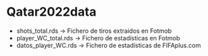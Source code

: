 # Qatar2022data

- shots_total.rds -> Fichero de tiros extraidos en Fotmob
- player_WC_total.rds -> Fichero de estadísticas en Fotmob
- datos_player_WC.rds -> Fichero de estadísticas de  FIFAplus.com

